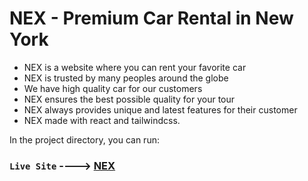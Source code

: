 # NEX - Premium Car Rental in New York

* NEX is a website where you can rent your favorite car
* NEX is trusted by many peoples around the globe
* We have high quality car for our customers
* NEX ensures the best possible quality for your tour
* NEX always provides unique and latest features for their customer
* NEX made with react and tailwindcss.

In the project directory, you can run:

### `Live Site` ----> [NEX](https://nex-io.web.app/)